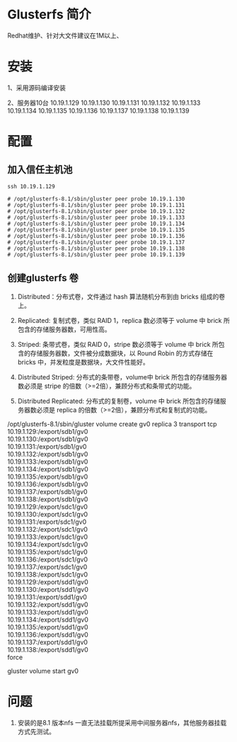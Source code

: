 # Glusterfs 简介

Redhat维护、针对大文件建议在1M以上、

# 安装

1、采用源码编译安装

2、服务器10台
10.19.1.129
10.19.1.130
10.19.1.131
10.19.1.132
10.19.1.133
10.19.1.134
10.19.1.135
10.19.1.136
10.19.1.137
10.19.1.138
10.19.1.139

# 配置

## 加入信任主机池

```shell
ssh 10.19.1.129

# /opt/glusterfs-8.1/sbin/gluster peer probe 10.19.1.130
# /opt/glusterfs-8.1/sbin/gluster peer probe 10.19.1.131
# /opt/glusterfs-8.1/sbin/gluster peer probe 10.19.1.132
# /opt/glusterfs-8.1/sbin/gluster peer probe 10.19.1.133
# /opt/glusterfs-8.1/sbin/gluster peer probe 10.19.1.134
# /opt/glusterfs-8.1/sbin/gluster peer probe 10.19.1.135
# /opt/glusterfs-8.1/sbin/gluster peer probe 10.19.1.136
# /opt/glusterfs-8.1/sbin/gluster peer probe 10.19.1.137
# /opt/glusterfs-8.1/sbin/gluster peer probe 10.19.1.138
# /opt/glusterfs-8.1/sbin/gluster peer probe 10.19.1.139
```

## 创建glusterfs 卷

1. Distributed：分布式卷，文件通过 hash 算法随机分布到由 bricks 组成的卷上。

2. Replicated: 复制式卷，类似 RAID 1，replica 数必须等于 volume 中 brick 所包含的存储服务器数，可用性高。

3. Striped: 条带式卷，类似 RAID 0，stripe 数必须等于 volume 中 brick 所包含的存储服务器数，文件被分成数据块，以 Round Robin 的方式存储在 bricks 中，并发粒度是数据块，大文件性能好。

4. Distributed Striped: 分布式的条带卷，volume中 brick 所包含的存储服务器数必须是 stripe 的倍数（>=2倍），兼顾分布式和条带式的功能。

5. Distributed Replicated: 分布式的复制卷，volume 中 brick 所包含的存储服务器数必须是 replica 的倍数（>=2倍），兼顾分布式和复制式的功能。

/opt/glusterfs-8.1/sbin/gluster volume create gv0 replica 3 transport tcp \
10.19.1.129:/export/sdb1/gv0 \
10.19.1.130:/export/sdb1/gv0 \
10.19.1.131:/export/sdb1/gv0 \
10.19.1.132:/export/sdb1/gv0 \
10.19.1.133:/export/sdb1/gv0 \
10.19.1.134:/export/sdb1/gv0 \
10.19.1.135:/export/sdb1/gv0 \
10.19.1.136:/export/sdb1/gv0 \
10.19.1.137:/export/sdb1/gv0 \
10.19.1.138:/export/sdb1/gv0 \
10.19.1.129:/export/sdc1/gv0 \
10.19.1.130:/export/sdc1/gv0 \
10.19.1.131:/export/sdc1/gv0 \
10.19.1.132:/export/sdc1/gv0 \
10.19.1.133:/export/sdc1/gv0 \
10.19.1.134:/export/sdc1/gv0 \
10.19.1.135:/export/sdc1/gv0 \
10.19.1.136:/export/sdc1/gv0 \
10.19.1.137:/export/sdc1/gv0 \
10.19.1.138:/export/sdc1/gv0 \
10.19.1.129:/export/sdd1/gv0 \
10.19.1.130:/export/sdd1/gv0 \
10.19.1.131:/export/sdd1/gv0 \
10.19.1.132:/export/sdd1/gv0 \
10.19.1.133:/export/sdd1/gv0 \
10.19.1.134:/export/sdd1/gv0 \
10.19.1.135:/export/sdd1/gv0 \
10.19.1.136:/export/sdd1/gv0 \
10.19.1.137:/export/sdd1/gv0 \
10.19.1.138:/export/sdd1/gv0 \
force

gluster volume start gv0

# 问题

1. 安装的是8.1 版本nfs 一直无法挂载所提采用中间服务器nfs，其他服务器挂载方式先测试。


